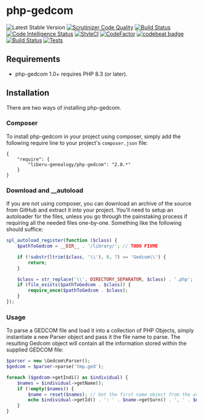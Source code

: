 # php-gedcom
 ![Latest Stable Version](https://img.shields.io/github/release/familytree365/php-gedcom.svg)
[![Scrutinizer Code Quality](https://scrutinizer-ci.com/g/familytree365/php-gedcom/badges/quality-score.png?b=master)](https://scrutinizer-ci.com/g/familytree365/php-gedcom/?branch=master)
[![Build Status](https://scrutinizer-ci.com/g/familytree365/php-gedcom/badges/build.png?b=master)](https://scrutinizer-ci.com/g/familytree365/php-gedcom/build-status/master)
[![Code Intelligence Status](https://scrutinizer-ci.com/g/laravel-liberu/php-gedcom/badges/code-intelligence.svg?b=main)](https://scrutinizer-ci.com/code-intelligence)
[![StyleCI](https://github.styleci.io/repos/262784020/shield?branch=master)](https://github.styleci.io/repos/262784020)
[![CodeFactor](https://www.codefactor.io/repository/github/familytree365/php-gedcom/badge/master)](https://www.codefactor.io/repository/github/familytree365/php-gedcom/overview/master)
[![codebeat badge](https://codebeat.co/badges/911f9e33-212a-4dfa-a860-751cdbbacff7)](https://codebeat.co/projects/github-com-modularphp-gedcom-php-gedcom-master)
[![Build Status](https://travis-ci.org/familytree365/php-gedcom.svg?branch=master)](https://travis-ci.org/familytree365/php-gedcom)
[![Tests](https://github.com/liberu-genealogy/php-gedcom/actions/workflows/run-tests.yml/badge.svg)](https://github.com/liberu-genealogy/php-gedcom/actions/workflows/run-tests.yml)




## Requirements

* php-gedcom 1.0+ requires PHP 8.3 (or later).

## Installation

There are two ways of installing php-gedcom.

### Composer

To install php-gedcom in your project using composer, simply add the following require line to your project's `composer.json` file:

    {
        "require": {
            "liberu-genealogy/php-gedcom": "2.0.*"
        }
    }

### Download and __autoload

If you are not using composer, you can download an archive of the source from GitHub and extract it into your project. You'll need to setup an autoloader for the files, unless you go through the painstaking process if requiring all the needed files one-by-one. Something like the following should suffice:

```php
spl_autoload_register(function ($class) {
    $pathToGedcom = __DIR__ . '/library/'; // TODO FIXME

    if (!substr(ltrim($class, '\\'), 0, 7) == 'Gedcom\\') {
        return;
    }

    $class = str_replace('\\', DIRECTORY_SEPARATOR, $class) . '.php';
    if (file_exists($pathToGedcom . $class)) {
        require_once($pathToGedcom . $class);
    }
});
```

### Usage

To parse a GEDCOM file and load it into a collection of PHP Objects, simply instantiate a new Parser object and pass it the file name to parse. The resulting Gedcom object will contain all the information stored within the supplied GEDCOM file:

```php
$parser = new \Gedcom\Parser();
$gedcom = $parser->parse('tmp.ged');

foreach ($gedcom->getIndi() as $individual) {
    $names = $individual->getName();
    if (!empty($names)) {
        $name = reset($names); // Get the first name object from the array
        echo $individual->getId() . ': ' . $name->getSurn() . ', ' . $name->getGivn() . PHP_EOL;
    }
}
```
